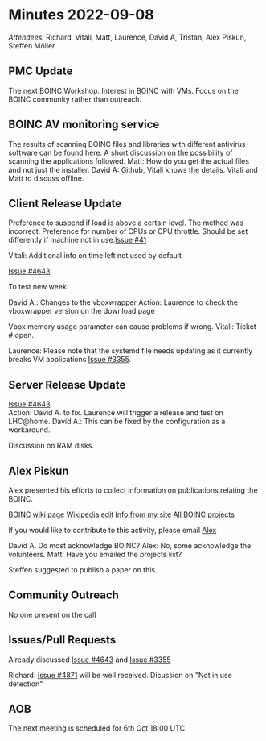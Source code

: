 # Minutes 2022-09-08

*Attendees:* Richard, Vitali, Matt, Laurence, David A, Tristan, Alex Piskun, Steffen Möller

## PMC Update 
The next BOINC Workshop. Interest in BOINC with VMs. Focus on the BOINC community rather than outreach. 

## BOINC AV monitoring service
The results of scanning BOINC files and libraries with different antivirus software can be found [here](https://www.charityengine.com/community/BOINC-AV).
A short discussion on the possibility of scanning the applications followed. 
Matt: How do you get the actual files and not just the installer.
David A: Github, Vitali knows the details. 
Vitali and Matt to discuss offline.

## Client Release Update 
Preference to suspend if load is above a certain level. The method was incorrect.
Preference for number of CPUs or CPU throttle. Should be set differently if machine not in use.[Issue #41](https://github.com/BOINC/boinc/issues/41)

Vitali: Additional info on time left not used by default

[Issue #4643](https://github.com/BOINC/boinc/issues/4643)

To test new week.

David A.: Changes to the vboxwrapper 
Action: Laurence to check the vboxwrapper version on the download page

Vbox memory usage parameter can cause problems if wrong. 
Vitali: Ticket # open.

Laurence: Please note that the systemd file needs updating as it currently breaks VM applications [Issue #3355](https://github.com/BOINC/boinc/issues/3355). 

## Server Release Update
[Issue #4643](https://github.com/BOINC/boinc/issues/4643),  
Action: David A. to fix. Laurence will trigger a release and test on LHC@home. 
David A.: This can be fixed by the configuration as a workaround. 

Discussion on RAM disks.

## Alex Piskun

Alex presented his efforts to collect information on publications relating the BOINC. 

[BOINC wiki page](https://boinc.berkeley.edu/wiki/Publications_by_BOINC_projects)
[Wikipedia edit](https://en.wikipedia.org/wiki/Berkeley_Open_Infrastructure_for_Network_Computing#Projects)
[Info from my site](https://boincsynergy.ca/projects/)
[All BOINC projects](https://boincsynergy.ca/wiki/index.php/Projects)

If you would like to contribute to this activity, please email [Alex](mailto:alpiskun@gmail.com)

David A. Do most acknowledge BOINC?
Alex: No, some acknowledge the volunteers.
Matt: Have you emailed the projects list?

Steffen suggested to publish a paper on this. 

## Community Outreach 
No one present on the call

## Issues/Pull Requests

Already discussed [Issue #4643](https://github.com/BOINC/boinc/issues/4643) and [Issue #3355](https://github.com/BOINC/boinc/issues/3355)
  
Richard: [Issue #4871](https://github.com/BOINC/boinc/issues/4871) will be well received.
Dicussion on "Not in use detection"

## AOB

The next meeting is scheduled for 6th Oct 18:00 UTC.

